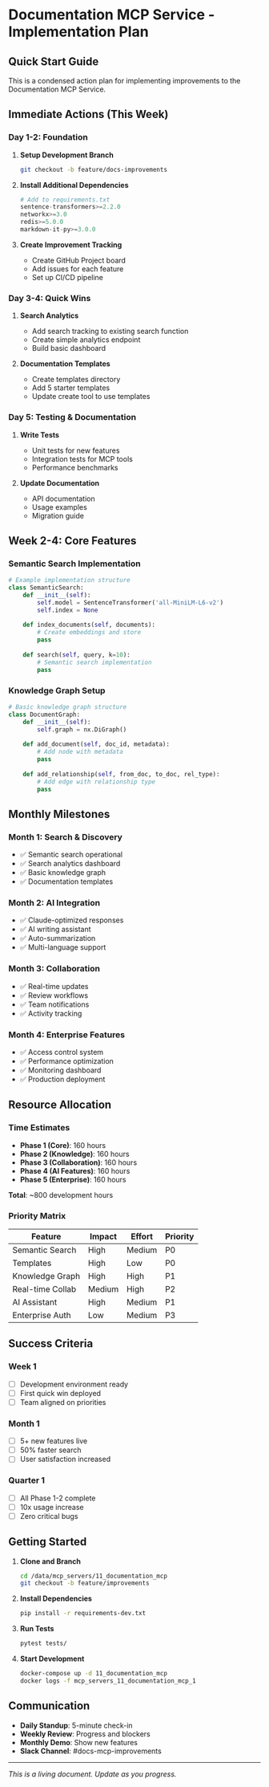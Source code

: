 # Documentation MCP Service - Implementation Plan

## Quick Start Guide

This is a condensed action plan for implementing improvements to the Documentation MCP Service.

## Immediate Actions (This Week)

### Day 1-2: Foundation
1. **Setup Development Branch**
   ```bash
   git checkout -b feature/docs-improvements
   ```

2. **Install Additional Dependencies**
   ```python
   # Add to requirements.txt
   sentence-transformers>=2.2.0
   networkx>=3.0
   redis>=5.0.0
   markdown-it-py>=3.0.0
   ```

3. **Create Improvement Tracking**
   - Create GitHub Project board
   - Add issues for each feature
   - Set up CI/CD pipeline

### Day 3-4: Quick Wins
1. **Search Analytics**
   - Add search tracking to existing search function
   - Create simple analytics endpoint
   - Build basic dashboard

2. **Documentation Templates**
   - Create templates directory
   - Add 5 starter templates
   - Update create tool to use templates

### Day 5: Testing & Documentation
1. **Write Tests**
   - Unit tests for new features
   - Integration tests for MCP tools
   - Performance benchmarks

2. **Update Documentation**
   - API documentation
   - Usage examples
   - Migration guide

## Week 2-4: Core Features

### Semantic Search Implementation
```python
# Example implementation structure
class SemanticSearch:
    def __init__(self):
        self.model = SentenceTransformer('all-MiniLM-L6-v2')
        self.index = None
    
    def index_documents(self, documents):
        # Create embeddings and store
        pass
    
    def search(self, query, k=10):
        # Semantic search implementation
        pass
```

### Knowledge Graph Setup
```python
# Basic knowledge graph structure
class DocumentGraph:
    def __init__(self):
        self.graph = nx.DiGraph()
    
    def add_document(self, doc_id, metadata):
        # Add node with metadata
        pass
    
    def add_relationship(self, from_doc, to_doc, rel_type):
        # Add edge with relationship type
        pass
```

## Monthly Milestones

### Month 1: Search & Discovery
- ✅ Semantic search operational
- ✅ Search analytics dashboard
- ✅ Basic knowledge graph
- ✅ Documentation templates

### Month 2: AI Integration
- ✅ Claude-optimized responses
- ✅ AI writing assistant
- ✅ Auto-summarization
- ✅ Multi-language support

### Month 3: Collaboration
- ✅ Real-time updates
- ✅ Review workflows
- ✅ Team notifications
- ✅ Activity tracking

### Month 4: Enterprise Features
- ✅ Access control system
- ✅ Performance optimization
- ✅ Monitoring dashboard
- ✅ Production deployment

## Resource Allocation

### Time Estimates
- **Phase 1 (Core)**: 160 hours
- **Phase 2 (Knowledge)**: 160 hours
- **Phase 3 (Collaboration)**: 160 hours
- **Phase 4 (AI Features)**: 160 hours
- **Phase 5 (Enterprise)**: 160 hours

**Total**: ~800 development hours

### Priority Matrix

| Feature | Impact | Effort | Priority |
|---------|--------|--------|----------|
| Semantic Search | High | Medium | P0 |
| Templates | High | Low | P0 |
| Knowledge Graph | High | High | P1 |
| Real-time Collab | Medium | High | P2 |
| AI Assistant | High | Medium | P1 |
| Enterprise Auth | Low | Medium | P3 |

## Success Criteria

### Week 1
- [ ] Development environment ready
- [ ] First quick win deployed
- [ ] Team aligned on priorities

### Month 1
- [ ] 5+ new features live
- [ ] 50% faster search
- [ ] User satisfaction increased

### Quarter 1
- [ ] All Phase 1-2 complete
- [ ] 10x usage increase
- [ ] Zero critical bugs

## Getting Started

1. **Clone and Branch**
   ```bash
   cd /data/mcp_servers/11_documentation_mcp
   git checkout -b feature/improvements
   ```

2. **Install Dependencies**
   ```bash
   pip install -r requirements-dev.txt
   ```

3. **Run Tests**
   ```bash
   pytest tests/
   ```

4. **Start Development**
   ```bash
   docker-compose up -d 11_documentation_mcp
   docker logs -f mcp_servers_11_documentation_mcp_1
   ```

## Communication

- **Daily Standup**: 5-minute check-in
- **Weekly Review**: Progress and blockers
- **Monthly Demo**: Show new features
- **Slack Channel**: #docs-mcp-improvements

---

*This is a living document. Update as you progress.*